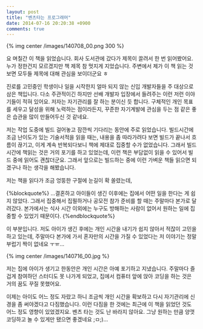 ```yaml
---
layout: post
title: "벤츠타는 프로그래머"
date: 2014-07-16 20:20:38 +0900
comments: true
---
```


{% img center /images/140708_00.png 300 %}

요 며칠간 이 책을 읽었습니다. 회사 도서관에 갔다가 제목이 끌려서 한 번 읽어봤어요. 
누가 정한건지 모르겠지만 책 제목 참 멋지게 지었습니다. 주변에서 제가 이 책 읽는 것 보면 모두들 제목에 대해 관심을 보이더군요 ㅎ

진로를 고민중인 학생이나 일을 시작한지 얼마 되지 않는 신입 개발자들을 주 대상으로 삼은 책입니다. 다소 주관적이긴 하지만 선배 개발자 입장에서 들려주는 이런 저런 이야기들이 적혀 있어요. 
저자는 자기관리를 잘 하는 분이신 듯 합니다. 구체적인 개인 목표를 세우고 달성을 위해 노력하는 점이라든지, 꾸준한 자기계발에 관심을 두는 점 같은 좋은 습관을 많이 만들어두신 것 같네요. 

저는 작업 도중에 빌드 걸어놓고 잠깐씩 기다리는 동안에 주로 읽었습니다.
빌드시간에 조금 난이도가 있는 기술서적을 읽을 때는, 내용을 좀 따라가려다 보면 빌드가 끝나서 흐름이 끊기고, 이게 계속 반복되다보니 책에 제대로 집중할 수가 없었습니다.
그래서 빌드시간에 책읽는 것은 거의 포기를 하고 있었는데, 이런 책은 부담없이 읽을 수 있어서 빌드 중에 읽어도 괜찮더군요. 
그래서 앞으로는 빌드하는 중에 이런 가벼운 책들 읽으면 되겠구나 하는 생각을 해봤습니다.

저는 책을 읽다가 조금 엉뚱한 구절에 눈길이 확 쏠렸는데, 

{%blockquote%}
 ...결혼하고 아이들이 생긴 이후에는 집에서 어떤 일을 한다는 게 쉽지 않았다. 그래서 집중해서 집필하거나 공모전 참가 준비를 할 때는 주말마다 본가로 달려갔다. 본가에서는 식사 시간 이외에는 누구도 방해하는 사람이 없어서 원하는 일에 집중할 수 있었기 때문이다. 
{%endblockquote%}

이 부분입니다. 저도 아이가 생긴 후에는 개인 시간을 내기가 쉽지 않아서 적잖이 고민을 하고 있는데, 주말마다 본가에 가서 혼자만의 시간을 가질 수 있었다는 저 이야기는 정말 부럽기 짝이 없네요 ㅜㅠ...

{% img center /images/140716_00.jpg %}

저는 집에 아이가 생기고 한동안은 개인 시간은 아예 포기하고 지냈습니다. 주말마다 즐겁게 참여하던 스터디도 못 나가게 되었고, 집에서 컴퓨터 앞에 앉아 코딩을 하는 것은 거의 꿈도 꾸질 못했어요. 

이제는 아이도 어느 정도 자랐고 하니 조금씩 개인 시간을 확보하고 다시 자기관리에 신경을 좀 써야겠다고 다짐했습니다. 이런 다짐을 한 것에는 최근에 이 책을 읽었던 것도 어느 정도 영향이 있었겠지요. 벤츠 타는 것도 난 바라지 않아요. 그냥 원하는 만큼 양껏 코딩하고 놀 수 있게만 됐으면 좋겠네요 ;ㅁ;)...

